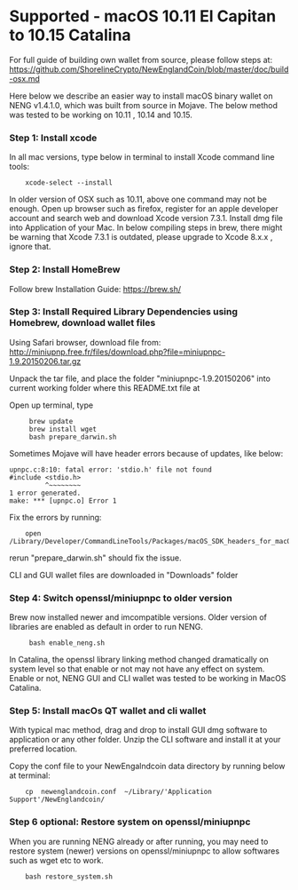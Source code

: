

# Supported - macOS 10.11 El Capitan to 10.15 Catalina

For full guide of building own wallet from source, please follow steps at:
 https://github.com/ShorelineCrypto/NewEnglandCoin/blob/master/doc/build-osx.md

Here below we describe an easier way to install macOS binary wallet on NENG v1.4.1.0, which was built from source in Mojave. The below 
method was tested to be working on 10.11 , 10.14 and 10.15. 


### Step 1:  Install xcode
In all mac versions, type below in terminal to install Xcode command line tools:
```
    xcode-select --install
```

In older version of OSX such as 10.11, above one command may not be enough. Open up browser such as firefox, register for an apple developer account and search web and download Xcode version 7.3.1. Install dmg file into Application of your Mac.  In below compiling steps in brew, there might be warning that Xcode 7.3.1 is outdated, please upgrade to Xcode 8.x.x , ignore that.


### Step 2: Install HomeBrew

Follow brew Installation Guide:
https://brew.sh/


### Step 3:  Install Required Library Dependencies using Homebrew, download wallet files

Using Safari browser, download file from:
http://miniupnp.free.fr/files/download.php?file=miniupnpc-1.9.20150206.tar.gz

Unpack the tar file, and place the folder "miniupnpc-1.9.20150206" into current working folder where 
this README.txt file at 

Open up terminal, type
```
     brew update
     brew install wget     
     bash prepare_darwin.sh
```

Sometimes Mojave will have header errors because of updates,  like below:
```
upnpc.c:8:10: fatal error: 'stdio.h' file not found
#include <stdio.h>
         ^~~~~~~~~
1 error generated.
make: *** [upnpc.o] Error 1
``` 

Fix the errors by running: 
```
    open /Library/Developer/CommandLineTools/Packages/macOS_SDK_headers_for_macOS_10.14.pkg
```

rerun "prepare_darwin.sh" should fix the issue. 


CLI and GUI wallet files are downloaded in "Downloads" folder


### Step 4:  Switch openssl/miniupnpc to older version

Brew now installed newer and imcompatible versions.  Older version of libraries are enabled as default in order to run NENG.

```
     bash enable_neng.sh    
```

In Catalina, the openssl library linking method changed dramatically on system level so that enable or not may not have any effect on system. 
Enable or not, NENG GUI and CLI wallet was tested to be working in MacOS Catalina. 

### Step 5: Install macOs QT wallet and cli wallet
With typical mac method, drag and drop to install GUI dmg software to application or any other folder. Unzip the CLI software and install it at your preferred location. 

Copy the conf file to your NewEngalndcoin data directory by running below at terminal:

```
    cp  newenglandcoin.conf  ~/Library/'Application Support'/NewEnglandcoin/
```
 

### Step 6 optional:  Restore system on openssl/miniupnpc

When you are running NENG already or after running, you may need to restore system (newer) versions on openssl/miniupnpc to allow 
softwares such as wget etc to work. 
 
```
    bash restore_system.sh

```

